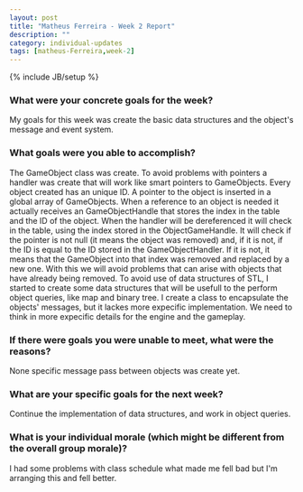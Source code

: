 ```yaml
---
layout: post
title: "Matheus Ferreira - Week 2 Report"
description: ""
category: individual-updates
tags: [matheus-Ferreira,week-2]
---
```

{% include JB/setup %}


### What were your concrete goals for the week?

My goals for this week was create the basic data structures and the object's message and event system.

### What goals were you able to accomplish?

The GameObject class was create. To avoid problems with pointers a handler was create that will work like smart pointers to GameObjects. Every object created has an unique ID. A pointer to the object is inserted in a global array of GameObjects. When a reference to an object is needed it actually receives an GameObjectHandle that stores the index in the table and the ID of the object. When the handler will be dereferenced it will check in the table, using the index stored in the ObjectGameHandle. It will check if the pointer is not null (it means the object was removed) and, if it is not, if the ID is equal to the ID stored in the GameObjectHandler. If it is not, it means that the GameObject into that index was removed and replaced by a new one. With this we will avoid problems that can arise with objects that have already being removed. To avoid use of data structures of STL, I started to create some data structures that will be usefull to the perform object queries, like map and binary tree. I create a class to encapsulate the objects' messages, but it lackes more expecific implementation. We need to think in more expecific details for the engine and the gameplay.

### If there were goals you were unable to meet, what were the reasons?

None specific message pass between objects was create yet.

### What are your specific goals for the next week?

Continue the implementation of data structures, and work in object queries.

### What is your individual morale (which might be different from the overall group morale)?

I had some problems with class schedule what made me fell bad but I'm arranging this and fell better.
